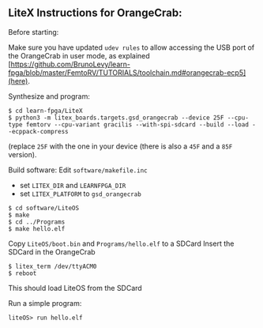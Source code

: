 LiteX Instructions for OrangeCrab:
----------------------------------

Before starting:

Make sure you have updated `udev rules` to allow accessing the USB port of the OrangeCrab in
user mode, as explained [https://github.com/BrunoLevy/learn-fpga/blob/master/FemtoRV/TUTORIALS/toolchain.md#orangecrab-ecp5](here).

Synthesize and program:
```
$ cd learn-fpga/LiteX
$ python3 -m litex_boards.targets.gsd_orangecrab --device 25F --cpu-type femtorv --cpu-variant gracilis --with-spi-sdcard --build --load --ecppack-compress
```
(replace `25F` with the one in your device (there is also a `45F` and a `85F` version).

Build software:
Edit `software/makefile.inc`
- set `LITEX_DIR` and `LEARNFPGA_DIR`
- set  `LITEX_PLATFORM` to `gsd_orangecrab` 
```
$ cd software/LiteOS
$ make
$ cd ../Programs
$ make hello.elf
```

Copy `LiteOS/boot.bin` and `Programs/hello.elf` to a SDCard
Insert the SDCard in the OrangeCrab

```
$ litex_term /dev/ttyACM0
$ reboot
```

This should load LiteOS from the SDCard

Run a simple program:
```
liteOS> run hello.elf
```